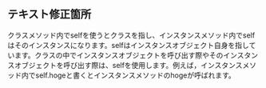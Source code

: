## テキスト修正箇所
クラスメソッド内でselfを使うとクラスを指し、インスタンスメソッド内でselfはそのインスタンスになります。selfはインスタンスオブジェクト自身を指しています。クラスの中でインスタンスオブジェクトを呼び出す際やそのインスタンスオブジェクトを呼び出す際は、selfを使用します。例えば，インスタンスメソッド内でself.hogeと書くとインスタンスメソッドのhogeが呼ばれます。
